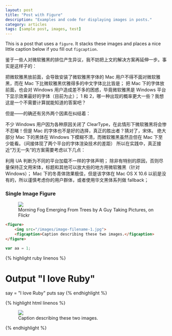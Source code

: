 ```yaml
---
layout: post
title: "Post with Figure"
description: "Examples and code for displaying images in posts."
category: articles
tags: [sample post, images, test]
---
```


This is a post that uses a `figure`. It stacks these images and places a nice little caption below if you fill out `figcaption`.

鉴于一些人对微软雅黑的排位产生异议，我不妨把上文的解决方案再延伸一步。事实是这样子的：

把微软雅黑放前面，会导致安装了微软雅黑字体的 Mac 用户不得不面对微软雅黑，而在 Mac 下比微软雅黑优雅得多的中文字体比比皆是；
把 Mac 下的字体放前面，也会对 Windows 用户造成差不多的困惑，毕竟微软雅黑是 Windows 平台下显示效果最好的字体（目前为止）；
1 和 2，哪一种出现的概率更大一些？我想这是一个不需要计算就能知道的答案吧？

但是——的确还有另外两个因素在纠结着：

不少 Windows 用户因为各种原因关闭了 ClearType，在此情形下微软雅黑将会惨不忍睹！但是 Mac 的字体也不是好的选择，真正的胜出者？猜对了，宋体。
绝大部分 Mac 下的黑体在 Windows 下模糊不清，而微软雅黑虽然丑但在 Mac 下至少能看。（间接体现了两个平台的字体渲染技术的差距）
所以在实践中，真正接近“万无一失”的方案需要考虑以下几点：

利用 UA 判断为不同的平台加载不一样的字体声明；
除非有特别的原因，否则尽量保持正文用宋体，标题和其他可以放大些的地方用微软雅黑（针对 Windows）；
Mac 下的冬青体效果极佳，但是该字体在 Mac OS X 10.6 以前是没有的，所以谨慎考虑你的用户群体，或者使用华文黑体系列做 fallback；

### Single Image Figure

<figure>
	<img src="http://farm9.staticflickr.com/8426/7758832526_cc8f681e48_c.jpg">
	<figcaption>Morning Fog Emerging From Trees by A Guy Taking Pictures, on Flickr</figcaption>
</figure>

```html
<figure>
	<img src="/images/image-filename-1.jpg">
	<figcaption>Caption describing these two images.</figcaption>
</figure>
```

```js
var aa = 1;
```

{% highlight ruby linenos %}
# Output "I love Ruby"
say = "I love Ruby"
puts say
{% endhighlight %}


{% highlight html linenos %}
<figure>
	<img src="/images/image-filename-1.jpg">
	<figcaption>Caption describing these two images.</figcaption>
</figure>
{% endhighlight %}
